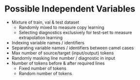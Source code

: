 # Possible Independent Variables

* Mixture of train, val & test dataset
  * Randomly mixed to measure copy learning
  * Selecting diagnostics exclusively for test-set to measure extrapolation learning
* Indexing variable names / identifiers
* Separating variable names / identifiers between camel cases
* Max number of source/target (input/output) tokens
* Randomly masking line number / diagnostic in input
* Number of tokens before & after required lines
  * Fixed number of tokens
  * Random number of tokens
